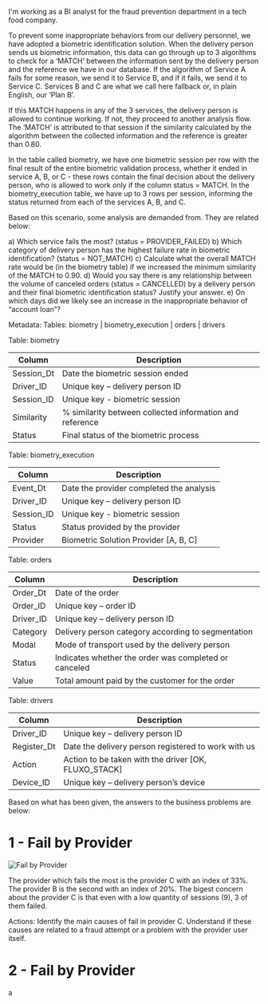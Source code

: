 I'm working as a BI analyst for the fraud prevention department in a tech food company.

To prevent some inappropriate behaviors from our delivery personnel, we have adopted a biometric identification solution. When the delivery person sends us biometric information, this data can go through up to 3 algorithms to check for a ‘MATCH’ between the information sent by the delivery person and the reference we have in our database. If the algorithm of Service A fails for some reason, we send it to Service B, and if it fails, we send it to Service C. Services B and C are what we call here fallback or, in plain English, our ‘Plan B’.

If this MATCH happens in any of the 3 services, the delivery person is allowed to continue working. If not, they proceed to another analysis flow. The ‘MATCH’ is attributed to that session if the similarity calculated by the algorithm between the collected information and the reference is greater than 0.80.

In the table called biometry, we have one biometric session per row with the final result of the entire biometric validation process, whether it ended in service A, B, or C - these rows contain the final decision about the delivery person, who is allowed to work only if the column status = MATCH. In the biometry_execution table, we have up to 3 rows per session, informing the status returned from each of the services A, B, and C.

Based on this scenario, some analysis are demanded from. They are related below:

a) Which service fails the most? (status = PROVIDER_FAILED)
b) Which category of delivery person has the highest failure rate in biometric identification? (status = NOT_MATCH)
c) Calculate what the overall MATCH rate would be (in the biometry table) if we increased the minimum similarity of the MATCH to 0.90.
d) Would you say there is any relationship between the volume of canceled orders (status = CANCELLED) by a delivery person and their final biometric identification status? Justify your answer.
e) On which days did we likely see an increase in the inappropriate behavior of “account loan”?

Metadata:
Tables: biometry | biometry_execution | orders | drivers

Table: biometry

| Column      | Description                                                 |
|-------------|-------------------------------------------------------------|
| Session_Dt  | Date the biometric session ended                            |
| Driver_ID   | Unique key – delivery person ID                             |
| Session_ID  | Unique key - biometric session                              |
| Similarity  | % similarity between collected information and reference    |
| Status      | Final status of the biometric process                       |

Table: biometry_execution

| Column     | Description                                       |
|------------|---------------------------------------------------|
| Event_Dt   | Date the provider completed the analysis          |
| Driver_ID  | Unique key – delivery person ID                   |
| Session_ID | Unique key - biometric session                    |
| Status     | Status provided by the provider                   |
| Provider   | Biometric Solution Provider [A, B, C]             |

Table: orders

| Column      | Description                                      |
|-------------|--------------------------------------------------|
| Order_Dt    | Date of the order                                |
| Order_ID    | Unique key – order ID                            |
| Driver_ID   | Unique key – delivery person ID                  |
| Category    | Delivery person category according to segmentation |
| Modal       | Mode of transport used by the delivery person    |
| Status      | Indicates whether the order was completed or canceled |
| Value       | Total amount paid by the customer for the order  |

Table: drivers

| Column      | Description                                      |
|-------------|--------------------------------------------------|
| Driver_ID   | Unique key – delivery person ID                  |
| Register_Dt | Date the delivery person registered to work with us |
| Action      | Action to be taken with the driver [OK, FLUXO_STACK] |
| Device_ID   | Unique key – delivery person’s device            |


Based on what has been given, the answers to the business problems are below:

# 1 - Fail by Provider

![Fail by Provider](image.png)

The provider which fails the most is the provider C with an index of 33%. The provider B is the second with an index of 20%.
The bigest concern about the provider C is that even with a low quantity of sessions (9), 3 of them failed.

Actions: Identify the main causes of fail in provider C. Understand if these causes are related to a fraud attempt or a problem with the provider user itself.

# 2 - Fail by Provider
a